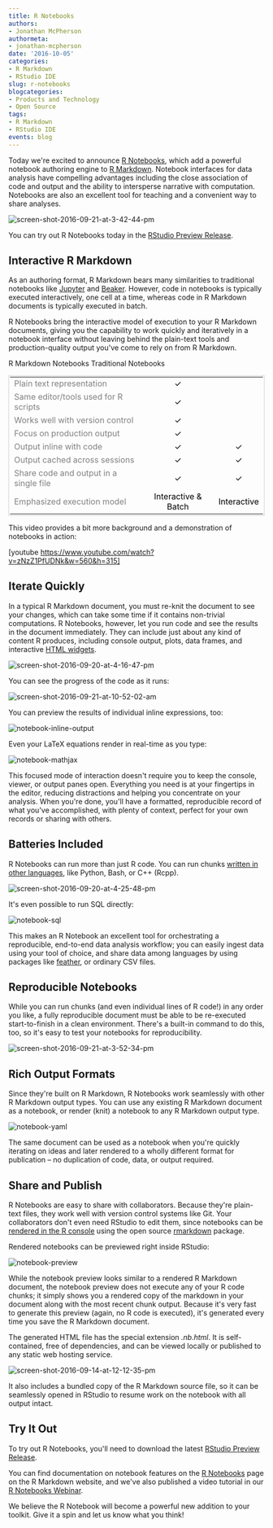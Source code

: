 ```yaml
---
title: R Notebooks
authors:
- Jonathan McPherson
authormeta: 
- jonathan-mcpherson
date: '2016-10-05'
categories:
- R Markdown
- RStudio IDE
slug: r-notebooks
blogcategories:
- Products and Technology
- Open Source
tags:
- R Markdown
- RStudio IDE
events: blog
---
```



Today we're excited to announce [R Notebooks](https://rmarkdown.rstudio.com/r_notebooks.html), which add a powerful notebook authoring engine to [R Markdown](https://rmarkdown.rstudio.com/). Notebook interfaces for data analysis have compelling advantages including the close association of code and output and the ability to intersperse narrative with computation. Notebooks are also an excellent tool for teaching and a convenient way to share analyses.

![screen-shot-2016-09-21-at-3-42-44-pm](https://rstudioblog.files.wordpress.com/2016/09/screen-shot-2016-09-21-at-3-42-44-pm.png)

You can try out R Notebooks today in the [RStudio Preview Release](https://www.rstudio.com/products/rstudio/download/preview/).

## Interactive R Markdown

As an authoring format, R Markdown bears many similarities to traditional notebooks like [Jupyter](https://jupyter.org/) and [Beaker](http://beakernotebook.com/). However, code in notebooks is typically executed interactively, one cell at a time, whereas code in R Markdown documents is typically executed in batch.

R Notebooks bring the interactive model of execution to your R Markdown documents, giving you the capability to work quickly and iteratively in a notebook interface without leaving behind the plain-text tools and production-quality output you've come to rely on from R Markdown.

<table style="color:#808080;border:1px solid #d0d0d0;padding:2px;margin-top:15px;margin-bottom:15px;" >
<tbody >
<tr >

R Markdown Notebooks
Traditional Notebooks
</tr>
<tr >

<td style="text-align:left;" >Plain text representation
</td>

<td style="color:#000000;text-align:center;" >✓
</td>

<td >
</td>
</tr>
<tr >

<td style="text-align:left;" >Same editor/tools used for R scripts
</td>

<td style="color:#000000;text-align:center;" >✓
</td>

<td >
</td>
</tr>
<tr >

<td style="text-align:left;" >Works well with version control
</td>

<td style="color:#000000;text-align:center;" >✓
</td>

<td >
</td>
</tr>
<tr >

<td style="text-align:left;" >Focus on production output
</td>

<td style="color:#000000;text-align:center;" >✓
</td>

<td >
</td>
</tr>
<tr >

<td style="text-align:left;" >Output inline with code
</td>

<td style="color:#000000;text-align:center;" >✓
</td>

<td style="color:#000000;text-align:center;" >✓
</td>
</tr>
<tr >

<td style="text-align:left;" >Output cached across sessions
</td>

<td style="color:#000000;text-align:center;" >✓
</td>

<td style="color:#000000;text-align:center;" >✓
</td>
</tr>
<tr >

<td style="text-align:left;" >Share code and output in a single file
</td>

<td style="color:#000000;text-align:center;" >✓
</td>

<td style="color:#000000;text-align:center;" >✓
</td>
</tr>
<tr >

<td style="text-align:left;" >Emphasized execution model
</td>

<td style="color:#000000;text-align:center;" >Interactive & Batch
</td>

<td style="color:#000000;text-align:center;" >Interactive
</td>
</tr>
</tbody>
</table>

This video provides a bit more background and a demonstration of notebooks in action:

[youtube https://www.youtube.com/watch?v=zNzZ1PfUDNk&w=560&h=315]

## Iterate Quickly

In a typical R Markdown document, you must re-knit the document to see your changes, which can take some time if it contains non-trivial computations. R Notebooks, however, let you run code and see the results in the document immediately. They can include just about any kind of content R produces, including console output, plots, data frames, and interactive [HTML widgets](http://www.htmlwidgets.org/).

![screen-shot-2016-09-20-at-4-16-47-pm](https://rstudioblog.files.wordpress.com/2016/09/screen-shot-2016-09-20-at-4-16-47-pm.png)

You can see the progress of the code as it runs:

![screen-shot-2016-09-21-at-10-52-02-am](https://rstudioblog.files.wordpress.com/2016/09/screen-shot-2016-09-21-at-10-52-02-am.png)

You can preview the results of individual inline expressions, too:

![notebook-inline-output](https://rstudioblog.files.wordpress.com/2016/09/notebook-inline-output.png)

Even your LaTeX equations render in real-time as you type:

![notebook-mathjax](https://rstudioblog.files.wordpress.com/2016/09/notebook-mathjax.png)

This focused mode of interaction doesn't require you to keep the console, viewer, or output panes open. Everything you need is at your fingertips in the editor, reducing distractions and helping you concentrate on your analysis. When you're done, you'll have a formatted, reproducible record of what you've accomplished, with plenty of context, perfect for your own records or sharing with others.

## Batteries Included

R Notebooks can run more than just R code. You can run chunks [written in other languages](https://rmarkdown.rstudio.com/authoring_knitr_engines.html), like Python, Bash, or C++ (Rcpp).

![screen-shot-2016-09-20-at-4-25-48-pm](https://rstudioblog.files.wordpress.com/2016/09/screen-shot-2016-09-20-at-4-25-48-pm.png)

It's even possible to run SQL directly:

![notebook-sql](https://rstudioblog.files.wordpress.com/2016/09/notebook-sql.png)

This makes an R Notebook an excellent tool for orchestrating a reproducible, end-to-end data analysis workflow; you can easily ingest data using your tool of choice, and share data among languages by using packages like [feather](https://cran.r-project.org/web/packages/feather/index.html), or ordinary CSV files.

## Reproducible Notebooks

While you can run chunks (and even individual lines of R code!) in any order you like, a fully reproducible document must be able to be re-executed start-to-finish in a clean environment. There's a built-in command to do this, too, so it's easy to test your notebooks for reproducibility.

![screen-shot-2016-09-21-at-3-52-34-pm](https://rstudioblog.files.wordpress.com/2016/09/screen-shot-2016-09-21-at-3-52-34-pm.png)

## Rich Output Formats

Since they're built on R Markdown, R Notebooks work seamlessly with other R Markdown output types. You can use any existing R Markdown document as a notebook, or render (knit) a notebook to any R Markdown output type.

![notebook-yaml](https://rstudioblog.files.wordpress.com/2016/09/notebook-yaml.png)

The same document can be used as a notebook when you're quickly iterating on ideas and later rendered to a wholly different format for publication – no duplication of code, data, or output required.

## Share and Publish

R Notebooks are easy to share with collaborators. Because they're plain-text files, they work well with version control systems like Git. Your collaborators don't even need RStudio to edit them, since notebooks can be [rendered in the R console](https://rmarkdown.rstudio.com/r_notebook_format.html) using the open source [rmarkdown](https://cran.r-project.org/web/packages/rmarkdown/index.html) package.

Rendered notebooks can be previewed right inside RStudio:

![notebook-preview](https://rstudioblog.files.wordpress.com/2016/09/notebook-preview.png)

While the notebook preview looks similar to a rendered R Markdown document, the notebook preview does not execute any of your R code chunks; it simply shows you a rendered copy of the markdown in your document along with the most recent chunk output. Because it's very fast to generate this preview (again, no R code is executed), it's generated every time you save the R Markdown document.

The generated HTML file has the special extension _.nb.html_. It is self-contained, free of dependencies, and can be viewed locally or published to any static web hosting service.

![screen-shot-2016-09-14-at-12-12-35-pm](https://rstudioblog.files.wordpress.com/2016/09/screen-shot-2016-09-14-at-12-12-35-pm.png)

It also includes a bundled copy of the R Markdown source file, so it can be seamlessly opened in RStudio to resume work on the notebook with all output intact.

## Try It Out

To try out R Notebooks, you'll need to download the latest [RStudio Preview Release](https://www.rstudio.com/products/rstudio/download/preview/).

You can find documentation on notebook features on the [R Notebooks](https://rmarkdown.rstudio.com/r_notebooks.html) page on the R Markdown website, and we've also published a video tutorial in our [R Notebooks Webinar](https://www.rstudio.com/resources/webinars/introducing-notebooks-with-r-markdown/).

We believe the R Notebook will become a powerful new addition to your toolkit. Give it a spin and let us know what you think!

